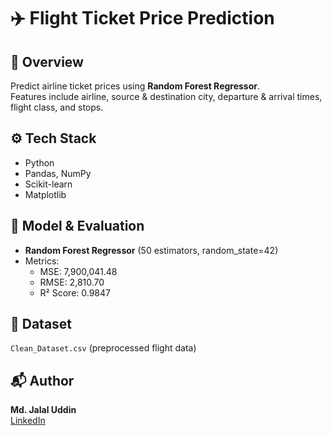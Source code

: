 # ✈️ Flight Ticket Price Prediction

## 📌 Overview
Predict airline ticket prices using **Random Forest Regressor**.  
Features include airline, source & destination city, departure & arrival times, flight class, and stops.  

## ⚙️ Tech Stack
- Python  
- Pandas, NumPy  
- Scikit-learn  
- Matplotlib  

## 🚀 Model & Evaluation
- **Random Forest Regressor** (50 estimators, random_state=42)  
- Metrics:  
  - MSE: 7,900,041.48  
  - RMSE: 2,810.70  
  - R² Score: 0.9847  

## 📂 Dataset
`Clean_Dataset.csv` (preprocessed flight data)  

## 📬 Author
**Md. Jalal Uddin**  
[LinkedIn](https://www.linkedin.com/in/md-jalal-uddin-066521379/)
